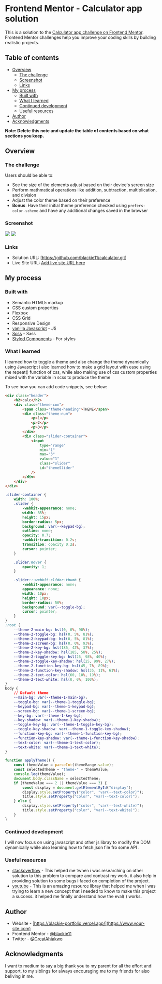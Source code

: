 # Frontend Mentor - Calculator app solution

This is a solution to the [Calculator app challenge on Frontend Mentor](https://www.frontendmentor.io/challenges/calculator-app-9lteq5N29). Frontend Mentor challenges help you improve your coding skills by building realistic projects.

## Table of contents

-   [Overview](#overview)
    -   [The challenge](#the-challenge)
    -   [Screenshot](#screenshot)
    -   [Links](#links)
-   [My process](#my-process)
    -   [Built with](#built-with)
    -   [What I learned](#what-i-learned)
    -   [Continued development](#continued-development)
    -   [Useful resources](#useful-resources)
-   [Author](#author)
-   [Acknowledgments](#acknowledgments)

**Note: Delete this note and update the table of contents based on what sections you keep.**

## Overview

### The challenge

Users should be able to:

-   See the size of the elements adjust based on their device's screen size
-   Perform mathmatical operations like addition, subtraction, multiplication, and division
-   Adjust the color theme based on their preference
-   **Bonus**: Have their initial theme preference checked using `prefers-color-scheme` and have any additional changes saved in the browser

### Screenshot

![](./images/Screen%20Shot%202024-03-22%20at%2005.13.39.png)
![](./images/Screen%20Shot%202024-03-22%20at%2005.19.19.png)

### Links

-   Solution URL: [https://github.com/blackie11/calculator.git]
-   Live Site URL: [Add live site URL here](https://your-live-site-url.com)

## My process

### Built with

-   Semantic HTML5 markup
-   CSS custom properties
-   Flexbox
-   CSS Grid
-   Responsive Design
-   [vanilla Javascript](https://) - JS
-   [Scss](https://) - Sass
-   [Styled Components](https://styled-components.com/) - For styles

### What I learned

I learned how to toggle a theme and also change the theme dynamically using Javascript
i also learned how to make a grid layout with ease using the repeat() function of css, while also making use of css custom properties mixed with the variable in scss to produce the theme

To see how you can add code snippets, see below:

```html
<div class="header">
    <h2>calc</h2>
    <div class="theme-con">
        <span class="theme-heading">THEME</span>
        <div class="theme-num">
            <p>1</p>
            <p>2</p>
            <p>3</p>
        </div>
        <div class="slider-container">
            <input
                type="range"
                min="1"
                max="3"
                value="1"
                class="slider"
                id="themeSlider"
            />
        </div>
    </div>
</div>
```

```css
.slider-container {
    width: 100%;
    .slider {
        -webkit-appearance: none;
        width: 85%;
        height: 15px;
        border-radius: 5px;
        background: var(--keypad-bg);
        outline: none;
        opacity: 0.7;
        -webkit-transition: 0.2s;
        transition: opacity 0.2s;
        cursor: pointer;
    }

    .slider:hover {
        opacity: 1;
    }

    .slider::-webkit-slider-thumb {
        -webkit-appearance: none;
        appearance: none;
        width: 10px;
        height: 10px;
        border-radius: 50%;
        background: var(--toggle-bg);
        cursor: pointer;
    }
}
:root {
    --theme-2-main-bg: hsl(0, 0%, 90%);
    --theme-2-toggle-bg: hsl(0, 5%, 81%);
    --theme-2-keypad-bg: hsl(0, 5%, 81%);
    --theme-2-screen-bg: hsl(0, 0%, 93%);
    --theme-2-key-bg: hsl(185, 42%, 37%);
    --theme-2-key-shadow: hsl(185, 58%, 25%);
    --theme-2-toggle-key-bg: hsl(25, 98%, 40%);
    --theme-2-toggle-key-shadow: hsl(25, 99%, 27%);
    --theme-2-function-key-bg: hsl(45, 7%, 89%);
    --theme-2-function-key-shadow: hsl(35, 11%, 61%);
    --theme-2-text-color: hsl(60, 10%, 19%);
    --theme-2-text-white: hsl(0, 0%, 100%);
}
body {
    // Default theme
    --main-bg: var(--theme-1-main-bg);
    --toggle-bg: var(--theme-1-toggle-bg);
    --keypad-bg: var(--theme-1-keypad-bg);
    --screen-bg: var(--theme-1-screen-bg);
    --key-bg: var(--theme-1-key-bg);
    --key-shadow: var(--theme-1-key-shadow);
    --toggle-key-bg: var(--theme-1-toggle-key-bg);
    --toggle-key-shadow: var(--theme-1-toggle-key-shadow);
    --function-key-bg: var(--theme-1-function-key-bg);
    --function-key-shadow: var(--theme-1-function-key-shadow);
    --text-color: var(--theme-1-text-color);
    --text-white: var(--theme-1-text-white);
}
```

```js
function applyTheme() {
    const themeValue = parseInt(themeRange.value);
    const selectedTheme = "theme-" + themeValue;
    console.log(themeValue);
    document.body.className = selectedTheme;
    if (themeValue === 2 || themeValue === 3) {
        const display = document.getElementById("display");
        display.style.setProperty("color", "var(--text-color)");
        title.style.setProperty("color", "var(--text-color)");
    } else {
        display.style.setProperty("color", "var(--text-white)");
        title.style.setProperty("color", "var(--text-white)");
    }
}
```

### Continued development

I will now focus on using javascript and other js libray to modify the DOM dynamically while also learning how to fetch json file fro some API .

### Useful resources

-   [stackoverflow](https://www.stackoverflow.com) - This helped me twhen i was researching on other solution to this problem to compare and contrast my work. it also help in providing solution to some bugs i faced on completion of the project.
-   [youtube](https://www.youtube.com) - This is an amazing resource libray that helped me when i was trying to learn a new concept that i needed to know to make this project a success. it helped me finally understand how the eval( ) works.

## Author

-   Website - [https://blackie-portfolio.vercel.app/](https://www.your-site.com)
-   Frontend Mentor - [@blackie11](https://www.frontendmentor.io/profile/yourusername)
-   Twitter - [@GreatAhiakwo](https://www.twitter.com/yourusername)

## Acknowledgments

I want to medium to say a big thank you to my parent for all the effort and support, to my siblings for always encouraging me to my friends for also beliving in me.
